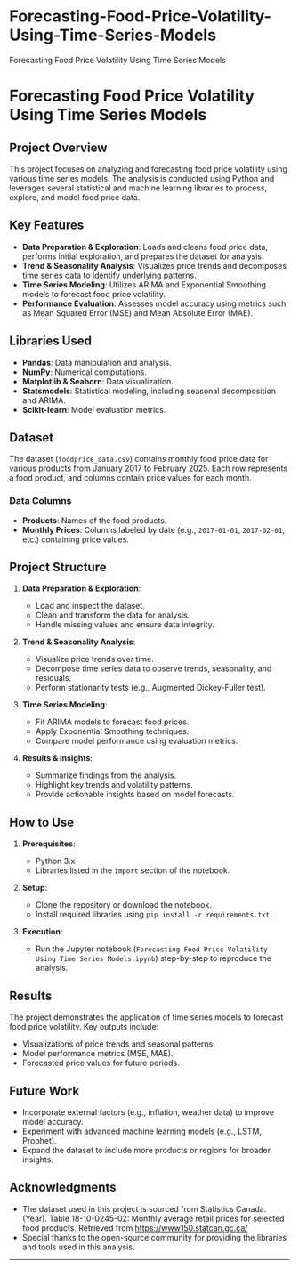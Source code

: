 # Forecasting-Food-Price-Volatility-Using-Time-Series-Models
Forecasting Food Price Volatility Using Time Series Models
# Forecasting Food Price Volatility Using Time Series Models

## Project Overview

This project focuses on analyzing and forecasting food price volatility using various time series models. The analysis is conducted using Python and leverages several statistical and machine learning libraries to process, explore, and model food price data.

## Key Features

- **Data Preparation & Exploration**: Loads and cleans food price data, performs initial exploration, and prepares the dataset for analysis.
- **Trend & Seasonality Analysis**: Visualizes price trends and decomposes time series data to identify underlying patterns.
- **Time Series Modeling**: Utilizes ARIMA and Exponential Smoothing models to forecast food price volatility.
- **Performance Evaluation**: Assesses model accuracy using metrics such as Mean Squared Error (MSE) and Mean Absolute Error (MAE).

## Libraries Used

- **Pandas**: Data manipulation and analysis.
- **NumPy**: Numerical computations.
- **Matplotlib & Seaborn**: Data visualization.
- **Statsmodels**: Statistical modeling, including seasonal decomposition and ARIMA.
- **Scikit-learn**: Model evaluation metrics.

## Dataset

The dataset (`foodprice_data.csv`) contains monthly food price data for various products from January 2017 to February 2025. Each row represents a food product, and columns contain price values for each month.

### Data Columns
- **Products**: Names of the food products.
- **Monthly Prices**: Columns labeled by date (e.g., `2017-01-01`, `2017-02-01`, etc.) containing price values.

## Project Structure

1. **Data Preparation & Exploration**:
   - Load and inspect the dataset.
   - Clean and transform the data for analysis.
   - Handle missing values and ensure data integrity.

2. **Trend & Seasonality Analysis**:
   - Visualize price trends over time.
   - Decompose time series data to observe trends, seasonality, and residuals.
   - Perform stationarity tests (e.g., Augmented Dickey-Fuller test).

3. **Time Series Modeling**:
   - Fit ARIMA models to forecast food prices.
   - Apply Exponential Smoothing techniques.
   - Compare model performance using evaluation metrics.

4. **Results & Insights**:
   - Summarize findings from the analysis.
   - Highlight key trends and volatility patterns.
   - Provide actionable insights based on model forecasts.

## How to Use

1. **Prerequisites**:
   - Python 3.x
   - Libraries listed in the `import` section of the notebook.

2. **Setup**:
   - Clone the repository or download the notebook.
   - Install required libraries using `pip install -r requirements.txt`.

3. **Execution**:
   - Run the Jupyter notebook (`Forecasting Food Price Volatility Using Time Series Models.ipynb`) step-by-step to reproduce the analysis.

## Results

The project demonstrates the application of time series models to forecast food price volatility. Key outputs include:
- Visualizations of price trends and seasonal patterns.
- Model performance metrics (MSE, MAE).
- Forecasted price values for future periods.

## Future Work

- Incorporate external factors (e.g., inflation, weather data) to improve model accuracy.
- Experiment with advanced machine learning models (e.g., LSTM, Prophet).
- Expand the dataset to include more products or regions for broader insights.

## Acknowledgments

- The dataset used in this project is sourced from Statistics Canada. (Year). Table 18-10-0245-02: Monthly average retail prices for selected food products. Retrieved from https://www150.statcan.gc.ca/
- Special thanks to the open-source community for providing the libraries and tools used in this analysis.

---
